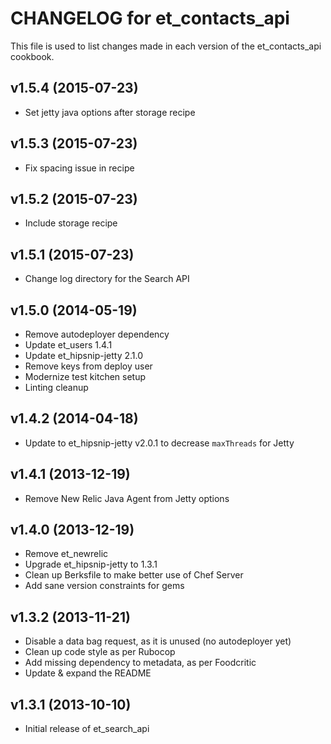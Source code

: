 CHANGELOG for et_contacts_api
===================================
This file is used to list changes made in each version of the et_contacts_api cookbook.

v1.5.4 (2015-07-23)
-------------------
- Set jetty java options after storage recipe

v1.5.3 (2015-07-23)
-------------------
- Fix spacing issue in recipe

v1.5.2 (2015-07-23)
-------------------
- Include storage recipe

v1.5.1 (2015-07-23)
-------------------
- Change log directory for the Search API

v1.5.0 (2014-05-19)
-------------------
- Remove autodeployer dependency
- Update et_users 1.4.1
- Update et_hipsnip-jetty 2.1.0
- Remove keys from deploy user
- Modernize test kitchen setup
- Linting cleanup

v1.4.2 (2014-04-18)
-------------------
- Update to et_hipsnip-jetty v2.0.1 to decrease `maxThreads` for Jetty


v1.4.1 (2013-12-19)
-------------------
* Remove New Relic Java Agent from Jetty options

v1.4.0 (2013-12-19)
-------------------
* Remove et_newrelic
* Upgrade et_hipsnip-jetty to 1.3.1
* Clean up Berksfile to make better use of Chef Server
* Add sane version constraints for gems

v1.3.2 (2013-11-21)
-------------------
* Disable a data bag request, as it is unused (no autodeployer yet)
* Clean up code style as per Rubocop
* Add missing dependency to metadata, as per Foodcritic
* Update & expand the README

v1.3.1 (2013-10-10)
-------------------
* Initial release of et_search_api

